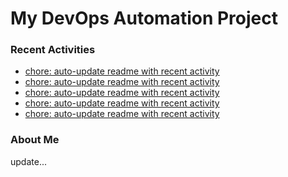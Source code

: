 # My DevOps Automation Project

### Recent Activities
<!-- activity:START -->
- [chore: auto-update readme with recent activity](https://github.com/kaigiii/mybowling-app/commit/a40e3703cd27570bf6ec17766c1648cd61573559)
- [chore: auto-update readme with recent activity](https://github.com/kaigiii/mybowling-app/commit/cc91ac5303d728f91b05da76973c0bf9a0c9c683)
- [chore: auto-update readme with recent activity](https://github.com/kaigiii/mybowling-app/commit/b70ac310e00d75676121df914b32728a21853fbb)
- [chore: auto-update readme with recent activity](https://github.com/kaigiii/mybowling-app/commit/860058a129e8673989e46b7b26ff8ff5b612dd0d)
- [chore: auto-update readme with recent activity](https://github.com/kaigiii/mybowling-app/commit/f0557a22f9c7f53421908411da376bc24a65ea5c)
<!-- activity:END -->

### About Me
<!-- MYLINKS:START -->
<!-- MYLINKS:END -->

update...
